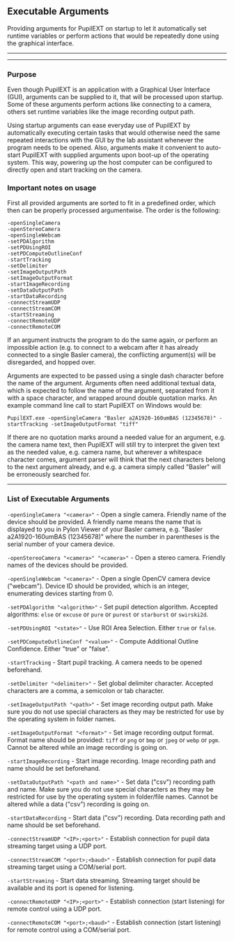 ## Executable Arguments

Providing arguments for PupilEXT on startup to let it automatically set runtime variables or perform actions that would be repeatedly done using the graphical interface.

---
---

### Purpose

Even though PupilEXT is an application with a Graphical User Interface (GUI), arguments can be supplied to it, that will be processed upon startup. Some of these arguments perform actions like connecting to a camera, others set runtime variables like the image recording output path.

Using startup arguments can ease everyday use of PupilEXT by automatically executing certain tasks that would otherwise need the same repeated interactions with the GUI by the lab assistant whenever the program needs to be opened. Also, arguments make it convenient to auto-start PupilEXT with supplied arguments upon boot-up of the operating system. This way, powering up the host computer can be configured to directly open and start tracking on the camera.

### Important notes on usage

First all provided arguments are sorted to fit in a predefined order, which then can be properly processed argumentwise. The order is the following:
```
-openSingleCamera
-openStereoCamera
-openSingleWebcam
-setPDAlgorithm
-setPDUsingROI
-setPDComputeOutlineConf
-startTracking
-setDelimiter
-setImageOutputPath
-setImageOutputFormat
-startImageRecording
-setDataOutputPath
-startDataRecording
-connectStreamUDP
-connectStreamCOM
-startStreaming
-connectRemoteUDP
-connectRemoteCOM
```

If an argument instructs the program to do the same again, or perform an impossible action (e.g. to connect to a webcam after it has already connected to a single Basler camera), the conflicting argument(s) will be disregarded, and hopped over.

Arguments are expected to be passed using a single dash character before the name of the argument. Arguments often need additional textual data, which is expected to follow the name of the argument, separated from it with a space character, and wrapped around double quotation marks. An example command line call to start PupilEXT on Windows would be:

```
PupilEXT.exe -openSingleCamera "Basler a2A1920-160umBAS (12345678)" -startTracking -setImageOutputFormat "tiff"
```

If there are no quotation marks around a needed value for an argument, e.g. the camera name text, then PupilEXT will still try to interpret the given text as the needed value, e.g. camera name, but wherever a whitespace character comes, argument parser will think that the next characters belong to the next argument already, and e.g. a camera simply called "Basler" will be erroneously searched for.


---

### List of Executable Arguments


`-openSingleCamera "<camera>"` - Open a single camera. Friendly name of the device should be provided. A friendly name means the name that is displayed to you in Pylon Viewer of your Basler camera, e.g. "Basler a2A1920-160umBAS (12345678)" where the number in parentheses is the serial number of your camera device.

`-openStereoCamera "<camera>" "<camera>"` - Open a stereo camera. Friendly names of the devices should be provided.

`-openSingleWebcam "<camera>"` - Open a single OpenCV camera device ("webcam"). Device ID should be provided, which is an integer, enumerating devices starting from 0.

`-setPDAlgorithm "<algorithm>"` - Set pupil detection algorithm. Accepted algorithms: `else` or `excuse` or `pure` or `purest` or `starburst` or `swirski2d`.

`-setPDUsingROI "<state>"` - Use ROI Area Selection. Either `true` or `false`.

`-setPDComputeOutlineConf "<value>"` - Compute Additional Outline Confidence. Either "true" or "false".

`-startTracking` - Start pupil tracking. A camera needs to be opened beforehand.

`-setDelimiter "<delimiter>"` - Set global delimiter character. Accepted characters are a comma, a semicolon or tab character.

`-setImageOutputPath "<path>"` - Set image recording output path. Make sure you do not use special characters as they may be restricted for use by the operating system in folder names.

`-setImageOutputFormat "<format>"` - Set image recording output format. Format name should be provided: `tiff` or `png` or `bmp` or `jpeg` or `webp` or `pgm`. Cannot be altered while an image recording is going on.

`-startImageRecording` - Start image recording. Image recording path and name should be set beforehand.

`-setDataOutputPath "<path and name>"` - Set data ("csv") recording path and name. Make sure you do not use special characters as they may be restricted for use by the operating system in folder/file names. Cannot be altered while a data ("csv") recording is going on.

`-startDataRecording` - Start data ("csv") recording. Data recording path and name should be set beforehand.

`-connectStreamUDP "<IP>;<port>"` - Establish connection for pupil data streaming target using a UDP port.

`-connectStreamCOM "<port>;<baud>"` - Establish connection for pupil data streaming target using a COM/serial port.

`-startStreaming` - Start data streaming. Streaming target should be available and its port is opened for listening.

`-connectRemoteUDP "<IP>;<port>"` - Establish connection (start listening) for remote control using a UDP port.

`-connectRemoteCOM "<port>;<baud>"` - Establish connection (start listening) for remote control using a COM/serial port.

